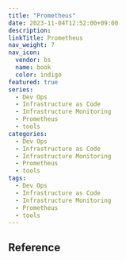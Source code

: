 ```yaml
---
title: "Prometheus"
date: 2023-11-04T12:52:00+09:00
description:
linkTitle: Prometheus
nav_weight: 7
nav_icon:
  vendor: bs
  name: book
  color: indigo
featured: true
series:
  - Dev Ops
  - Infrastructure as Code
  - Infrastructure Monitoring
  - Prometheus
  - tools
categories:
  - Dev Ops
  - Infrastructure as Code
  - Infrastructure Monitoring
  - Prometheus
  - tools
tags:
  - Dev Ops
  - Infrastructure as Code
  - Infrastructure Monitoring
  - Prometheus
  - tools
---
```


## Reference
